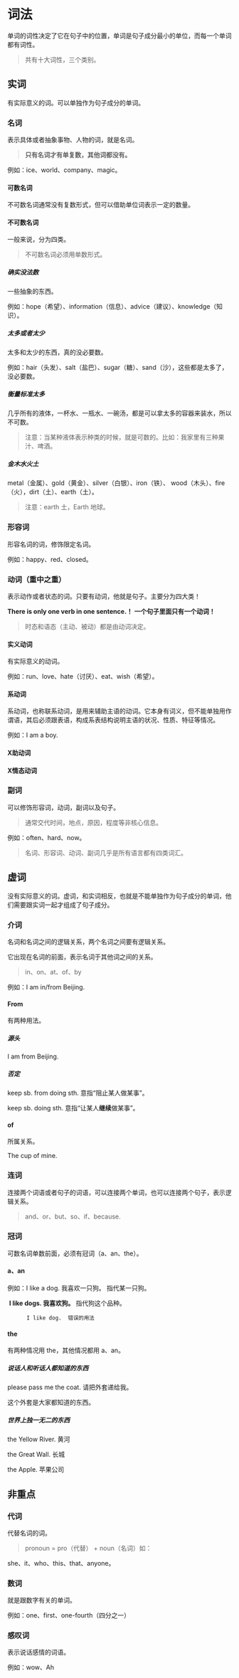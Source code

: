 # 词法

单词的词性决定了它在句子中的位置，单词是句子成分最小的单位，而每一个单词都有词性。

> 共有十大词性，三个类别。

## 实词

有实际意义的词。可以单独作为句子成分的单词。

### 名词

表示具体或者抽象事物、人物的词，就是名词。

> **只有名词才有单复数，其他词都没有。**

例如：ice、world、company、magic。

#### 可数名词

不可数名词通常没有复数形式，但可以借助单位词表示一定的数量。

#### 不可数名词

一般来说，分为四类。

> 不可数名词必须用单数形式。

##### 确实没法数

一些抽象的东西。

例如：hope（希望）、information（信息）、advice（建议）、knowledge（知识）。

##### 太多或者太少

太多和太少的东西，真的没必要数。

例如：hair（头发）、salt（盐巴）、sugar（糖）、sand（沙），这些都是太多了，没必要数。

##### 衡量标准太多

几乎所有的液体，一杯水、一瓶水、一碗汤，都是可以拿太多的容器来装水，所以不可数。

> 注意：当某种液体表示种类的时候，就是可数的。比如：我家里有三种果汁、啤酒。

##### 金木水火土

metal（金属）、gold（黄金）、silver（白银）、iron（铁）、 wood（木头）、fire（火），dirt（土）、earth（土）。

> 注意：earth 土，Earth 地球。

### 形容词

形容名词的词，修饰限定名词。

例如：happy、red、closed。

### 动词（重中之重）

表示动作或者状态的词。只要有动词，他就是句子。主要分为四大类！

**There is only one verb in one sentence.！ 一个句子里面只有一个动词！**

> 时态和语态（主动、被动）都是由动词决定。

#### 实义动词

有实际意义的动词。

例如：run、love、hate（讨厌）、eat、wish（希望）。

#### 系动词

系动词，也称联系动词，是用来辅助主语的动词。它本身有词义，但不能单独用作谓语，其后必须跟表语，构成系表结构说明主语的状况、性质、特征等情况。

例如：I am a boy.

#### X助动词



#### X情态动词



### 副词

可以修饰形容词，动词，副词以及句子。

> 通常交代时间，地点，原因，程度等非核心信息。

例如：often、hard、now。

> 名词、形容词、动词、副词几乎是所有语言都有四类词汇。

## 虚词

没有实际意义的词。虚词，和实词相反，也就是不能单独作为句子成分的单词，他们需要跟实词一起才组成了句子成分。

### 介词

名词和名词之间的逻辑关系，两个名词之间要有逻辑关系。

它出现在名词的前面，表示名词于其他词之间的关系。

> in、on、at、of、by

例如：I am in/from Beijing. 

#### From 

有两种用法。

##### 源头

I am from Beijing.

##### 否定

keep sb. from doing sth.  意指“阻止某人做某事”。

keep sb. doing sth.  意指“让某人**继续**做某事”。

#### of

所属关系。

The cup of mine.

### 连词

连接两个词语或者句子的词语，可以连接两个单词，也可以连接两个句子，表示逻辑关系。

> and、or、but、so、if、because.

### 冠词

可数名词单数前面，必须有冠词（a、an、the）。

#### a、an

例如：I like a dog. 我喜欢一只狗。   指代某一只狗。

​           **I like dogs.  我喜欢狗。**          指代狗这个品种。

 		  I like dog.  错误的用法

#### the

有两种情况用 the，其他情况都用 a、an。

##### 说话人和听话人都知道的东西

please pass me the coat. 请把外套递给我。

这个外套是大家都知道的东西。

##### 世界上独一无二的东西

the Yellow River. 黄河

the Great Wall. 长城

the Apple. 苹果公司

## 非重点

### 代词

代替名词的词。

> pronoun = pro（代替） + noun（名词）如：

she、it、who、this、that、anyone。

### 数词

就是跟数字有关的单词。

例如：one、first、one-fourth（四分之一）

### 感叹词

表示说话感情的词语。

例如：wow、Ah

